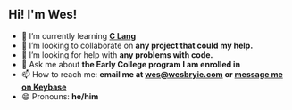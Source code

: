 ## Hi! I'm Wes!

- 🌱 I’m currently learning **[C Lang](https://github.com/wesleybryie/LearnC)**
- 👯 I’m looking to collaborate on **any project that could my help.**
- 🤔 I’m looking for help with **any problems with code.**
- 💬 Ask me about **the Early College program I am enrolled in**
- 📫 How to reach me: **email me at [wes@wesbryie.com](mailto:wes@wesbryie.com) or [message me on Keybase](https://keybase.io/wesleybryie)**
- 😄 Pronouns: **he/him**
